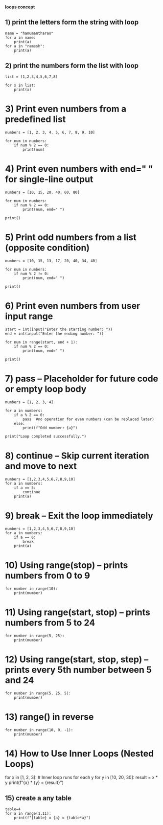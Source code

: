#### loops concept ########
## 1) print the letters form the string with loop
```
name = "hanumantharao"
for a in name:
    print(a)
for a in "ramesh":
    print(a)
```
## 2) print the numbers form the list with loop
```
list = [1,2,3,4,5,6,7,8]

for x in list:
    print(x)
```
# 3) Print even numbers from a predefined list
```
numbers = [1, 2, 3, 4, 5, 6, 7, 8, 9, 10]

for num in numbers:
    if num % 2 == 0:
        print(num)
```
# 4) Print even numbers with end=" " for single-line output
```
numbers = [10, 15, 20, 40, 60, 80]

for num in numbers:
    if num % 2 == 0:
        print(num, end=" ")

print() 
```
# 5) Print odd numbers from a list (opposite condition)
```
numbers = [10, 15, 13, 17, 20, 40, 34, 40]

for num in numbers:
    if num % 2 != 0:
        print(num, end=" ")

print()
```
# 6) Print even numbers from user input range
```
start = int(input("Enter the starting number: "))
end = int(input("Enter the ending number: "))

for num in range(start, end + 1):
    if num % 2 == 0:
        print(num, end=" ")

print()
```
# 7) pass – Placeholder for future code or empty loop body
```
numbers = [1, 2, 3, 4]

for a in numbers:
    if a % 2 == 0:
        pass  #no operation for even numbers (can be replaced later)
    else:
        print(f"Odd number: {a}")

print("Loop completed successfully.")

```
# 8) continue – Skip current iteration and move to next
```
numbers = [1,2,3,4,5,6,7,8,9,10]
for a in numbers:
    if a == 5:
        continue
    print(a)
```
# 9) break – Exit the loop immediately
```
numbers = [1,2,3,4,5,6,7,8,9,10]
for a in numbers:
    if a == 6:
        break
    print(a)
```
# 10) Using range(stop) – prints numbers from 0 to 9
```
for number in range(10):
    print(number)
```
# 11) Using range(start, stop) – prints numbers from 5 to 24
```
for number in range(5, 25):
    print(number)
```
# 12) Using range(start, stop, step) – prints every 5th number between 5 and 24
```
for number in range(5, 25, 5):
    print(number)
```
# 13) range() in reverse
```
for number in range(10, 0, -1):
    print(number)
```
# 14) How to Use Inner Loops (Nested Loops)
for x in [1, 2, 3]:
    # Inner loop runs for each y
    for y in [10, 20, 30]:
        result = x * y
        print(f"{x} * {y} = {result}")

## 15) create a any table
```
table=4
for a in range(1,11):
    print(f"{table} x {a} = {table*a}")
```




